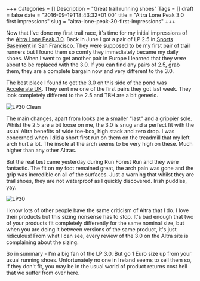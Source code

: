 +++
Categories = []
Description = "Great trail running shoes"
Tags = []
draft = false
date = "2016-09-19T18:43:32+01:00"
title = "Altra Lone Peak 3.0 first impressions"
slug = "altra-lone-peak-30-first-impressions"
+++

Now that I've done my first trail race, it's time for my initial impressions of the [Altra Lone Peak 3.0](https://www.altrarunning.com/men/lone-peak-30). Back in June I got a pair of LP 2.5 in [Sports Basement](https://sports-basement.myshopify.com/pages/store-sf-bryant-street/) in San Francisco. They were supposed to be my first pair of trail runners but I found them so comfy they immediately became my daily shoes. When I went to get another pair in Europe I learned that they were about to be replaced with the 3.0. If you can find any pairs of 2.5, grab them, they are a complete bargain now and very different to the 3.0.

The best place I found to get the 3.0 on this side of the pond was [Accelerate UK](http://www.accelerateuk.com/shop/product/21/Mountain--Trail-and-Fell/Altra-ZeroDrop-Lone-Peak-3-0/). They sent me one of the first pairs they got last week. They look completely different to the 2.5 and TBH are a bit generic. 

![LP30 Clean](http://conoroneill.com.s3.amazonaws.com/wp-content/uploads/2016/09/runforestrun/A1653_Orange_btn4_xl.jpg)

The main changes, apart from looks are a smaller "last" and a grippier sole. Whilst the 2.5 are a bit loose on me, the 3.0 is snug and a perfect fit with the usual Altra benefits of wide toe-box, high stack and zero drop. I was concerned when I did a short first run on them on the treadmill that my left arch hurt a lot. The insole at the arch seems to be very high on these. Much higher than any other Altras. 

But the real test came yesterday during Run Forest Run and they were fantastic. The fit on my foot remained great, the arch pain was gone and the grip was incredible on all of the surfaces. Just a warning that whilst they are trail shoes, they are not waterproof as I quickly discovered. Irish puddles, yay.

![LP30](http://conoroneill.com.s3.amazonaws.com/wp-content/uploads/2016/09/runforestrun/lone_peak_30.jpg)

I know lots of other people have the same criticism of Altra that I do. I love their products but this sizing nonsense has to stop. It's bad enough that two of your products fit completely differently for the same nominal size, but when you are doing it between versions of the same product, it's just ridiculous! From what I can see, every review of the 3.0 on the Altra site is complaining about the sizing. 

So in summary - I'm a big fan of the LP 3.0. But go 1 Euro size up from your usual running shoes. Unfortunately no one in Ireland seems to sell them so, if they don't fit, you may be in the usual world of product returns cost hell that we suffer from over here.

